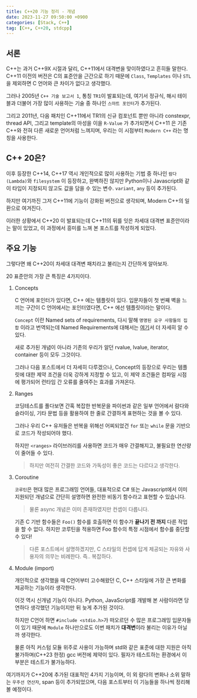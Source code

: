 ```yaml
---
title: C++20 기능 정리 - 개념
date: 2023-11-27 09:50:00 +0900
categories: [Stack, C++]
tag: [C++, C++20, stdcpp]
---
```


## 서론

C++는 과거 C++9X 시절과 달리, C++11에서 대격변을 맞이하였다고 흔히들 말한다. C++11 이전의 버전은 C의 표준안을 근간으로 하기 때문에 `Class`, `Templates` 이나 `STL` 을 제외하면 C 언어와 큰 차이가 없다고 생각했다.

그러나 2005년 `C++ 기술 보고서 1`, 통칭 `TR1`이 발표되는데, 여기서 정규식, 해시 테이블과 더불어 가장 많이 사용하는 기술 중 하나인 `스마트 포인터`가 추가된다.

그리고 2011년, 다음 패치인 C++11에서 TR1의 신규 컴포넌트 뿐만 아니라 constexpr, thread API, 그리고 template의 마성을 이을 `R-Value` 가 추가되면서 C++11 은 기존 C++와 전혀 다른 새로운 언어처럼 느껴지며, 우리는 이 시점부터 `Modern C++` 라는 명칭을 사용한다.

## C++ 20은?

이후 등장한 C++14, C++17 역시 개인적으로 많이 사용하는 기법 중 하나인 `람다(Lambda)`와 `filesystem` 이 등장하고, 완벽하진 않지만 Python이나 Javascript와 같이 타입이 지정되지 않고도 값을 담을 수 있는 변수. `variant`, `any` 등이 추가된다.

하지만 여기까진 그저 C++11에 기능이 강화된 버전으로 생각되며, Modern C++의 일환으로 여겨진다.

이러한 상황에서 C++20 이 발표되는데 C++11의 뒤를 잇은 차세대 대격변 표준안이라는 말이 있었고, 이 과정에서 흥미를 느껴 본 포스트를 작성하게 되었다.

## 주요 기능

그렇다면 왜 C++20이 차세대 대격변 패치라고 불리는지 간단하게 알아보자.

20 표준안의 가장 큰 특징은 4가지이다.

1. Concepts

   C 언어에 포인터가 있다면, C++ 에는 템플릿이 있다. 입문자들이 첫 번째 벽을 느끼는 구간이 C 언어에서는 포인터였다면, C++ 에선 템플릿이라는 말이다.

   `Concept` 이란 Named sets of requirements, 다시 말해 `명명된 요구 사항들의 집합` 이라고 번역되는데 Named Requirements에 대해서는 [여기](https://en.cppreference.com/w/cpp/named_req)서 더 자세히 알 수 있다.

   새로 추가된 개념이 아니라 기존의 우리가 알던 rvalue, lvalue, iterator, container 등이 모두 그것이다.

   그러나 다음 포스트에서 더 자세히 다루겠으나, Concept의 등장으로 우리는 템플릿에 대한 제약 조건을 더욱 강하게 지정할 수 있고, 이 제약 조건들은 컴파일 시점에 평가되어 런타임 간 오류를 줄여주는 효과를 가져온다.

2. Ranges

   코딩테스트를 풀다보면 간혹 복잡한 반복문을 파이썬과 같은 일부 언어에서 람다와 슬라이싱, 기타 문법 등을 활용하여 한 줄로 간결하게 표현하는 것을 볼 수 있다.

   그러나 우리 C++ 유저들은 반복을 위해선 어찌되었건 `for` 또는 `while` 문을 기반으로 코드가 작성되어야 했다.

   하지만 `<ranges>` 라이브러리를 사용하면 코드가 매우 간결해지고, 불필요한 연산량이 줄어들 수 있다.

   > 하지만 여전히 간결한 코드와 가독성이 좋은 코드는 다르다고 생각한다.

3. Coroutine

   `코루틴`은 현대 많은 프로그래밍 언어들, 대표적으로 C# 또는 Javascript에서 이미 지원되던 개념으로 간단히 설명하면 완전한 비동기 함수라고 표현할 수 있습니다.

   > 물론 async 개념은 이미 존재하였지만 컨셉이 다릅니다.

   기존 C 기반 함수들은 `Foo()` 함수를 호출하면 이 함수가 **끝나기 전 까지** 다른 작업을 할 수 없다. 하지만 코루틴을 적용하면 Foo 함수의 특정 시점에서 함수를 중단할 수 있다!

   > 다른 포스트에서 설명하겠지만, C 스타일의 컨셉에 답게 제공되는 자유와 사용자의 의무는 비례한다. 즉.. 복잡하다.

4. Module (import)

   개인적으로 생각했을 때 C언어부터 고수해왔던 C, C++ 스타일에 가장 큰 변화를 제공하는 기능이라 생각한다.

   이것 역시 신개념 기능이 아니다. Python, JavaScript를 개발해 본 사람이라면 당연하다 생각했던 기능이지만 뒤 늦게 추가된 것이다.

   하지만 C언어 하면 `#include <stdio.h>`가 떠오르던 수 많은 프로그래밍 입문자들이 있기 때문에 `Module` 하나만으로도 이번 패치가 **대격변**이라 불리는 이유가 아닐까 생각한다.

   물론 아직 커스텀 모듈 위주로 사용이 가능하며 std와 같은 표준에 대한 지원은 아직 불가하며(C++23 한정) gcc 버전에 제약이 있다. 필자가 테스트하는 환경에서 이 부분은 테스트가 불가능하다.

여기까지가 C++20에 추가된 대표적인 4가지 기능이며, 이 외 람다의 변화나 소위 말하는 `우주선 연산자`, span 등이 추가되었으며, 다음 포스트부터 이 기능들을 하나씩 정리해 볼 예정이다.

